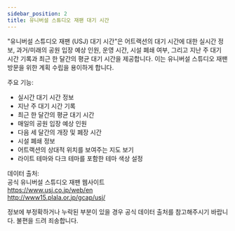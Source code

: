 ```yaml
---
sidebar_position: 2
title: 유니버설 스튜디오 재팬 대기 시간
---
```


"유니버설 스튜디오 재팬 (USJ) 대기 시간"은 어트랙션의 대기 시간에 대한 실시간 정보, 과거/미래의 공원 입장 예상 인원, 운영 시간, 시설 폐쇄 여부, 그리고 지난 주 대기 시간 기록과 최근 한 달간의 평균 대기 시간을 제공합니다. 이는 유니버설 스튜디오 재팬 방문을 위한 계획 수립을 용이하게 합니다.

주요 기능:
* 실시간 대기 시간 정보
* 지난 주 대기 시간 기록
* 최근 한 달간의 평균 대기 시간
* 매일의 공원 입장 예상 인원
* 다음 세 달간의 개장 및 폐장 시간
* 시설 폐쇄 정보
* 어트랙션의 상대적 위치를 보여주는 지도 보기
* 라이트 테마와 다크 테마를 포함한 테마 색상 설정

데이터 출처:  
공식 유니버설 스튜디오 재팬 웹사이트  
https://www.usj.co.jp/web/en  
http://www15.plala.or.jp/gcap/usj/  

정보에 부정확하거나 누락된 부분이 있을 경우 공식 데이터 출처를 참고해주시기 바랍니다. 불편을 드려 죄송합니다.